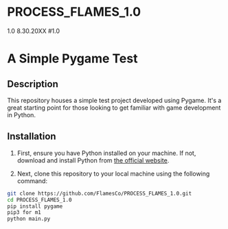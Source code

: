 # PROCESS_FLAMES_1.0
1.0 8.30.20XX #1.0
# A Simple Pygame Test

## Description
This repository houses a simple test project developed using Pygame. It's a great starting point for those looking to get familiar with game development in Python.

## Installation

1. First, ensure you have Python installed on your machine. If not, download and install Python from [the official website](https://www.python.org/downloads/).

2. Next, clone this repository to your local machine using the following command:
```bash
git clone https://github.com/FlamesCo/PROCESS_FLAMES_1.0.git
cd PROCESS_FLAMES_1.0
pip install pygame
pip3 for m1
python main.py
